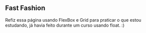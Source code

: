 ## Fast Fashion

Refiz essa página usando FlexBox e Grid para praticar o que estou estudando, já havia feito durante um curso usando float. :)

